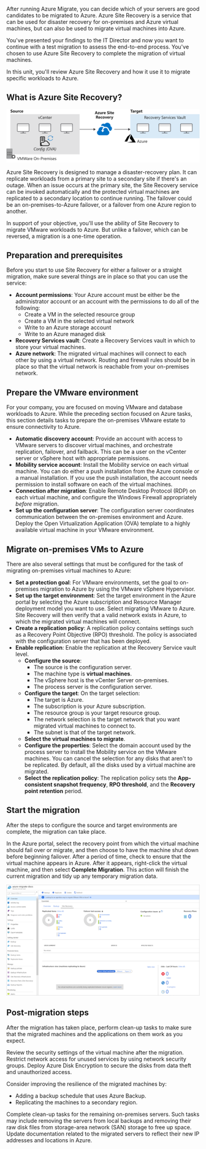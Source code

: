 After running Azure Migrate, you can decide which of your servers are good candidates to be migrated to Azure. Azure Site Recovery is a service that can be used for disaster recovery for on-premises and Azure virtual machines, but can also be used to migrate virtual machines into Azure.

You've presented your findings to the IT Director and now you want to continue with a test migration to assess the end-to-end process. You've chosen to use Azure Site Recovery to complete the migration of virtual machines.

In this unit, you'll review Azure Site Recovery and how it use it to migrate specific workloads to Azure.

## What is Azure Site Recovery?

![The flow of migration from on-premises vCenter VMWare virtual machines to Azure with Azure Site Recovery](../media/4-vm-migration.svg)

Azure Site Recovery is designed to manage a disaster-recovery plan. It can replicate workloads from a primary site to a secondary site if there's an outage. When an issue occurs at the primary site, the Site Recovery service can be invoked automatically and the protected virtual machines are replicated to a secondary location to continue running. The failover could be an on-premises-to-Azure failover, or a failover from one Azure region to another.

In support of your objective, you'll use the ability of Site Recovery to migrate VMware workloads to Azure. But unlike a failover, which can be reversed, a migration is a one-time operation.

## Preparation and prerequisites

Before you start to use Site Recovery for either a failover or a straight migration, make sure several things are in place so that you can use the service:

- **Account permissions**: Your Azure account must be either be the administrator account or an account with the permissions to do all of the following:
  - Create a VM in the selected resource group
  - Create a VM in the selected virtual network
  - Write to an Azure storage account
  - Write to an Azure managed disk
- **Recovery Services vault**: Create a Recovery Services vault in which to store your virtual machines.
- **Azure network**: The migrated virtual machines will connect to each other by using a virtual network. Routing and firewall rules should be in place so that the virtual network is reachable from your on-premises network.

## Prepare the VMware environment

For your company, you are focused on moving VMware and database workloads to Azure. While the preceding section focused on Azure tasks, this section details tasks to prepare the on-premises VMware estate to ensure connectivity to Azure.

- **Automatic discovery account**: Provide an account with access to VMware servers to discover virtual machines, and orchestrate replication, failover, and failback. This can be a user on the vCenter server or vSphere host with appropriate permissions.
- **Mobility service account**: Install the Mobility service on each virtual machine. You can do either a push installation from the Azure console or a manual installation. If you use the push installation, the account needs permission to install software on each of the virtual machines.
- **Connection after migration**: Enable Remote Desktop Protocol (RDP) on each virtual machine, and configure the Windows Firewall appropriately *before* migration.
- **Set up the configuration server**: The configuration server coordinates communication between the on-premises environment and Azure. Deploy the Open Virtualization Application (OVA) template to a highly available virtual machine in your VMware environment.

## Migrate on-premises VMs to Azure

There are also several settings that must be configured for the task of migrating on-premises virtual machines to Azure:

- **Set a protection goal**: For VMware environments, set the goal to on-premises migration to Azure by using the VMware vSphere Hypervisor.
- **Set up the target environment**: Set the target environment in the Azure portal by selecting the Azure subscription and Resource Manager deployment model you want to use. Select migrating VMware to Azure. Site Recovery will then verify that a valid network exists in Azure, to which the migrated virtual machines will connect.
- **Create a replication policy**: A replication policy contains settings such as a Recovery Point Objective (RPO) threshold. The policy is associated with the configuration server that has been deployed.
- **Enable replication**: Enable the replication at the Recovery Service vault level.
  - **Configure the source**:
    - The source is the configuration server.
    - The machine type is **virtual machines**.
    - The vSphere host is the vCenter Server on-premises.
    - The process server is the configuration server.
  - **Configure the target**: On the target selection:
    - The target is Azure.
    - The subscription is your Azure subscription.
    - The resource group is your target resource group.
    - The network selection is the target network that you want migrated virtual machines to connect to.
    - The subnet is that of the target network.
  - **Select the virtual machines to migrate**.
  - **Configure the properties**: Select the domain account used by the process server to install the Mobility service on the VMware machines. You can cancel the selection for any disks that aren't to be replicated. By default, all the disks used by a virtual machine are migrated.
  - **Select the replication policy**: The replication policy sets the **App-consistent snapshot frequency**, **RPO threshold**, and the **Recovery point retention** period.

## Start the migration

After the steps to configure the source and target environments are complete, the migration can take place.

In the Azure portal, select the recovery point from which the virtual machine should fail over or migrate, and then choose to have the machine shut down before beginning failover. After a period of time, check to ensure that the virtual machine appears in Azure. After it appears, right-click the virtual machine, and then select **Complete Migration**. This action will finish the current migration and tidy up any temporary migration data.

![Screenshot of the Azure Site Recovery dashboard](../media/4-azure-site-recovery-dashboard.png)

## Post-migration steps

After the migration has taken place, perform clean-up tasks to make sure that the migrated machines and the applications on them work as you expect.

Review the security settings of the virtual machine after the migration. Restrict network access for unused services by using network security groups. Deploy Azure Disk Encryption to secure the disks from data theft and unauthorized access.

Consider improving the resilience of the migrated machines by:

- Adding a backup schedule that uses Azure Backup.
- Replicating the machines to a secondary region.

Complete clean-up tasks for the remaining on-premises servers. Such tasks may include removing the servers from local backups and removing their raw disk files from storage-area network (SAN) storage to free up space. Update documentation related to the migrated servers to reflect their new IP addresses and locations in Azure.
